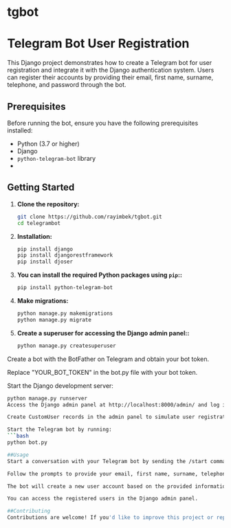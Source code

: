 # tgbot

# Telegram Bot User Registration

This Django project demonstrates how to create a Telegram bot for user registration and integrate it with the Django authentication system. Users can register their accounts by providing their email, first name, surname, telephone, and password through the bot.

## Prerequisites

Before running the bot, ensure you have the following prerequisites installed:

- Python (3.7 or higher)
- Django
- `python-telegram-bot` library
- 
## Getting Started

1. **Clone the repository:**

   ```bash
   git clone https://github.com/rayimbek/tgbot.git
   cd telegrambot


2. **Installation:**

   ```bash
   pip install django
   pip install djangorestframework
   pip install djoser

3. **You can install the required Python packages using `pip`::**


   ```bash
   pip install python-telegram-bot

4. **Make migrations:**

   ```bash
   python manage.py makemigrations
   python manage.py migrate
5. **Create a superuser for accessing the Django admin panel::**

   ```bash
   python manage.py createsuperuser
Create a bot with the BotFather on Telegram and obtain your bot token.

Replace "YOUR_BOT_TOKEN" in the bot.py file with your bot token.

Start the Django development server:
   ```bash
   python manage.py runserver
Access the Django admin panel at http://localhost:8000/admin/ and log in using the superuser credentials created earlier.

Create CustomUser records in the admin panel to simulate user registrations via the Telegram bot.

Start the Telegram bot by running:
   ```bash
   python bot.py

##Usage
Start a conversation with your Telegram bot by sending the /start command.

Follow the prompts to provide your email, first name, surname, telephone, and password for registration.

The bot will create a new user account based on the provided information and store it in the database.

You can access the registered users in the Django admin panel.

##Contributing
Contributions are welcome! If you'd like to improve this project or report issues, please open an issue or submit a pull request.
